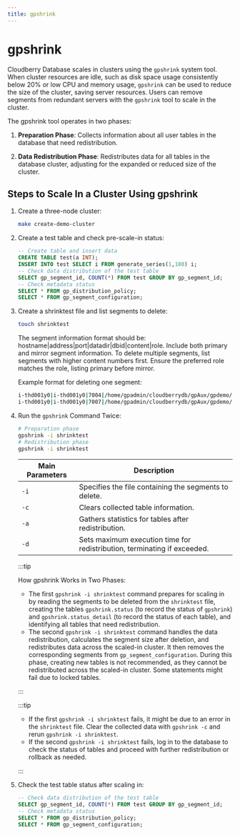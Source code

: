 ```yaml
---
title: gpshrink
---
```


# gpshrink

Cloudberry Database scales in clusters using the `gpshrink` system tool. When cluster resources are idle, such as disk space usage consistently below 20% or low CPU and memory usage, `gpshrink` can be used to reduce the size of the cluster, saving server resources. Users can remove segments from redundant servers with the `gpshrink` tool to scale in the cluster.

The gpshrink tool operates in two phases:

1. **Preparation Phase**: Collects information about all user tables in the database that need redistribution.

2. **Data Redistribution Phase**: Redistributes data for all tables in the database cluster, adjusting for the expanded or reduced size of the cluster.

## Steps to Scale In a Cluster Using gpshrink

1. Create a three-node cluster:

    ```bash
    make create-demo-cluster
    ```

2. Create a test table and check pre-scale-in status:

    ```sql
    -- Create table and insert data
    CREATE TABLE test(a INT); 
    INSERT INTO test SELECT i FROM generate_series(1,100) i;
    -- Check data distribution of the test table
    SELECT gp_segment_id, COUNT(*) FROM test GROUP BY gp_segment_id;
    -- Check metadata status
    SELECT * FROM gp_distribution_policy;
    SELECT * FROM gp_segment_configuration;
    ```

3. Create a shrinktest file and list segments to delete:

    ```bash
    touch shrinktest
    ```

    The segment information format should be: hostname|address|port|datadir|dbid|content|role. Include both primary and mirror segment information. To delete multiple segments, list segments with higher content numbers first. Ensure the preferred role matches the role, listing primary before mirror.

    Example format for deleting one segment:

    ```bash
    i-thd001y0|i-thd001y0|7004|/home/gpadmin/cloudberrydb/gpAux/gpdemo/datadirs/dbfast3/demoDataDir2|4|2|p
    i-thd001y0|i-thd001y0|7007|/home/gpadmin/cloudberrydb/gpAux/gpdemo/datadirs/dbfast_mirror3/demoDataDir2|7|2|m
    ```

4. Run the `gpshrink` Command Twice:

    ```bash
    # Preparation phase
    gpshrink -i shrinktest
    # Redistribution phase
    gpshrink -i shrinktest
    ```

    |Main Parameters       | Description |
    | ------------ | -----------------|
    | `-i`         | Specifies the file containing the segments to delete.  |
    | `-c`         | Clears collected table information.  |
    | `-a`         | Gathers statistics for tables after redistribution.  |
    | `-d`         | Sets maximum execution time for redistribution, terminating if exceeded.  |

    :::tip

    How gpshrink Works in Two Phases:

    - The first `gpshrink -i shrinktest` command prepares for scaling in by reading the segments to be deleted from the `shrinktest` file, creating the tables `gpshrink.status` (to record the status of `gpshrink`) and `gpshrink.status_detail` (to record the status of each table), and identifying all tables that need redistribution.
    - The second `gpshrink -i shrinktest` command handles the data redistribution, calculates the segment size after deletion, and redistributes data across the scaled-in cluster. It then removes the corresponding segments from `gp_segment_configuration`. During this phase, creating new tables is not recommended, as they cannot be redistributed across the scaled-in cluster. Some statements might fail due to locked tables.

    :::

    :::tip

    - If the first `gpshrink -i shrinktest` fails, it might be due to an error in the `shrinktest` file. Clear the collected data with `gpshrink -c` and rerun `gpshrink -i shrinktest`.
    - If the second `gpshrink -i shrinktest` fails, log in to the database to check the status of tables and proceed with further redistribution or rollback as needed.

    :::

5. Check the test table status after scaling in:

    ```sql
    -- Check data distribution of the test table
    SELECT gp_segment_id, COUNT(*) FROM test GROUP BY gp_segment_id;
    -- Check metadata status
    SELECT * FROM gp_distribution_policy;
    SELECT * FROM gp_segment_configuration;
    ```